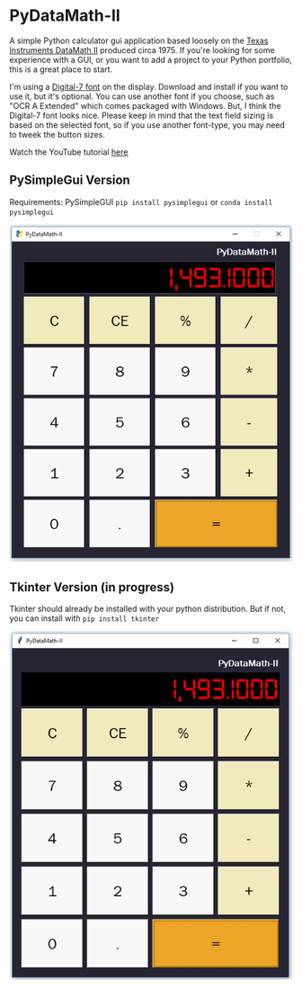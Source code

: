 # PyDataMath-II
A simple Python calculator gui application based loosely on the [Texas Instruments DataMath II](https://americanhistory.si.edu/collections/search/object/nmah_1364035) produced circa 1975. If you're looking for some experience with a GUI, or you want to add a project to your Python portfolio, this is a great place to start.

I'm using a [Digital-7 font](https://www.1001fonts.com/digital+clock-fonts.html) on the display. Download and install if you want to use it, but it's optional. You can use another font if you choose, such as "OCR A Extended" which comes packaged with Windows. But, I think the Digital-7 font looks nice. Please keep in mind that the text field sizing is based on the selected font, so if you use another font-type, you may need to tweek the button sizes.

Watch the YouTube tutorial [here](https://youtu.be/x5LSTDdffFk)

## PySimpleGui Version
Requirements: PySimpleGUI `pip install pysimplegui` or `conda install pysimplegui`

![](sg_example.PNG)

## Tkinter Version (in progress)
Tkinter should already be installed with your python distribution. But if not, you can install with `pip install tkinter`

![](tk_example.PNG)
